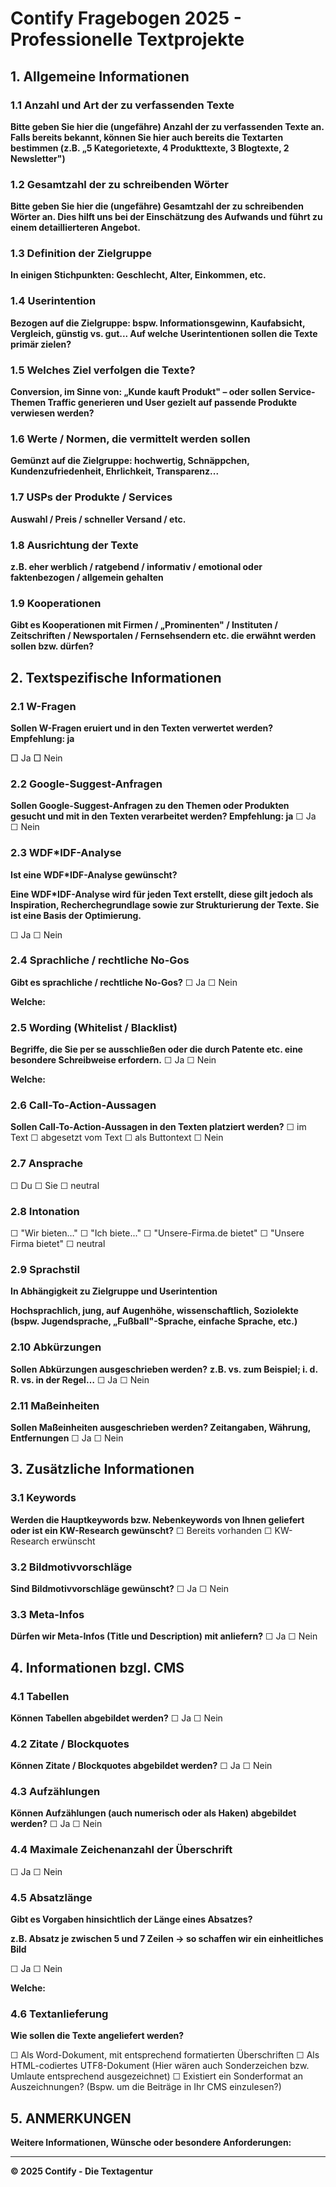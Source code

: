# Contify Fragebogen 2025 - Professionelle Textprojekte

## 1. Allgemeine Informationen

### 1.1 Anzahl und Art der zu verfassenden Texte
**Bitte geben Sie hier die (ungefähre) Anzahl der zu verfassenden Texte an. Falls bereits bekannt, können Sie hier auch bereits die Textarten bestimmen (z.B. „5 Kategorietexte, 4 Produkttexte, 3 Blogtexte, 2 Newsletter")**

### 1.2 Gesamtzahl der zu schreibenden Wörter
**Bitte geben Sie hier die (ungefähre) Gesamtzahl der zu schreibenden Wörter an. Dies hilft uns bei der Einschätzung des Aufwands und führt zu einem detaillierteren Angebot.**

### 1.3 Definition der Zielgruppe
**In einigen Stichpunkten: Geschlecht, Alter, Einkommen, etc.**

### 1.4 Userintention
**Bezogen auf die Zielgruppe: bspw. Informationsgewinn, Kaufabsicht, Vergleich, günstig vs. gut... Auf welche Userintentionen sollen die Texte primär zielen?**

### 1.5 Welches Ziel verfolgen die Texte?
**Conversion, im Sinne von: „Kunde kauft Produkt" – oder sollen Service-Themen Traffic generieren und User gezielt auf passende Produkte verwiesen werden?**

### 1.6 Werte / Normen, die vermittelt werden sollen
**Gemünzt auf die Zielgruppe: hochwertig, Schnäppchen, Kundenzufriedenheit, Ehrlichkeit, Transparenz...**

### 1.7 USPs der Produkte / Services
**Auswahl / Preis / schneller Versand / etc.**

### 1.8 Ausrichtung der Texte
**z.B. eher werblich / ratgebend / informativ / emotional oder faktenbezogen / allgemein gehalten**

### 1.9 Kooperationen
**Gibt es Kooperationen mit Firmen / „Prominenten" / Instituten / Zeitschriften / Newsportalen / Fernsehsendern etc. die erwähnt werden sollen bzw. dürfen?**

## 2. Textspezifische Informationen

### 2.1 W-Fragen
**Sollen W-Fragen eruiert und in den Texten verwertet werden? Empfehlung: ja**

□ Ja        □ Nein

### 2.2 Google-Suggest-Anfragen
**Sollen Google-Suggest-Anfragen zu den Themen oder Produkten gesucht und mit in den Texten verarbeitet werden? Empfehlung: ja**
☐ Ja ☐ Nein

### 2.3 WDF*IDF-Analyse
**Ist eine WDF*IDF-Analyse gewünscht?**

**Eine WDF*IDF-Analyse wird für jeden Text erstellt, diese gilt jedoch als Inspiration, Recherchegrundlage sowie zur Strukturierung der Texte. Sie ist eine Basis der Optimierung.**

☐ Ja ☐ Nein

### 2.4 Sprachliche / rechtliche No-Gos
**Gibt es sprachliche / rechtliche No-Gos?**
☐ Ja ☐ Nein

**Welche:**

### 2.5 Wording (Whitelist / Blacklist)
**Begriffe, die Sie per se ausschließen oder die durch Patente etc. eine besondere Schreibweise erfordern.**
☐ Ja ☐ Nein

**Welche:**

### 2.6 Call-To-Action-Aussagen
**Sollen Call-To-Action-Aussagen in den Texten platziert werden?**
☐ im Text ☐ abgesetzt vom Text ☐ als Buttontext ☐ Nein

### 2.7 Ansprache
☐ Du ☐ Sie ☐ neutral

### 2.8 Intonation
☐ "Wir bieten…"
☐ "Ich biete..."
☐ "Unsere-Firma.de bietet"
☐ "Unsere Firma bietet"
☐ neutral

### 2.9 Sprachstil
**In Abhängigkeit zu Zielgruppe und Userintention**

**Hochsprachlich, jung, auf Augenhöhe, wissenschaftlich, Soziolekte (bspw. Jugendsprache, „Fußball"-Sprache, einfache Sprache, etc.)**

### 2.10 Abkürzungen
**Sollen Abkürzungen ausgeschrieben werden?**
**z.B. vs. zum Beispiel; i. d. R. vs. in der Regel…**
☐ Ja ☐ Nein

### 2.11 Maßeinheiten
**Sollen Maßeinheiten ausgeschrieben werden? Zeitangaben, Währung, Entfernungen**
☐ Ja ☐ Nein

## 3. Zusätzliche Informationen

### 3.1 Keywords
**Werden die Hauptkeywords bzw. Nebenkeywords von Ihnen geliefert oder ist ein KW-Research gewünscht?**
☐ Bereits vorhanden ☐ KW-Research erwünscht

### 3.2 Bildmotivvorschläge
**Sind Bildmotivvorschläge gewünscht?**
☐ Ja ☐ Nein

### 3.3 Meta-Infos
**Dürfen wir Meta-Infos (Title und Description) mit anliefern?**
☐ Ja ☐ Nein

## 4. Informationen bzgl. CMS

### 4.1 Tabellen
**Können Tabellen abgebildet werden?**
☐ Ja ☐ Nein

### 4.2 Zitate / Blockquotes
**Können Zitate / Blockquotes abgebildet werden?**
☐ Ja ☐ Nein

### 4.3 Aufzählungen
**Können Aufzählungen (auch numerisch oder als Haken) abgebildet werden?**
☐ Ja ☐ Nein

### 4.4 Maximale Zeichenanzahl der Überschrift
☐ Ja ☐ Nein

### 4.5 Absatzlänge
**Gibt es Vorgaben hinsichtlich der Länge eines Absatzes?**

**z.B. Absatz je zwischen 5 und 7 Zeilen → so schaffen wir ein einheitliches Bild**

☐ Ja ☐ Nein

**Welche:**

### 4.6 Textanlieferung
**Wie sollen die Texte angeliefert werden?**

☐ Als Word-Dokument, mit entsprechend formatierten Überschriften
☐ Als HTML-codiertes UTF8-Dokument (Hier wären auch Sonderzeichen bzw. Umlaute entsprechend ausgezeichnet)
☐ Existiert ein Sonderformat an Auszeichnungen? (Bspw. um die Beiträge in Ihr CMS einzulesen?)

## 5. ANMERKUNGEN

**Weitere Informationen, Wünsche oder besondere Anforderungen:**

---
**© 2025 Contify - Die Textagentur**